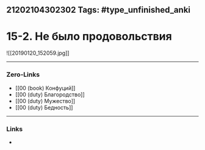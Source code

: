 21202104302302
Tags: #type_unfinished_anki 
---
# 15-2. Не было продовольствия

![[20190120_152059.jpg]]

---
### Zero-Links
- [[00 (book) Конфуций]]
- [[00 (duty) Благородство]]
- [[00 (duty) Мужество]]
- [[00 (duty) Бедность]]
---
### Links
-